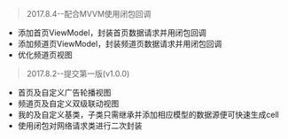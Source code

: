 > 2017.8.4--配合MVVM使用闭包回调
* 添加首页ViewModel，封装首页数据请求并用闭包回调
* 添加频道页ViewModel，封装频道页数据请求并用闭包回调
* 优化频道页视图
> 2017.8.2--提交第一版(v1.0.0) 
* 首页及自定义广告轮播视图
* 频道页及自定义双级联动视图
* 我的及自定义基类，子类只需继承并添加相应模型的数据源便可快速生成cell
* 使用闭包对网络请求类进行二次封装
